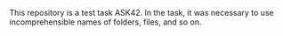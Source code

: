 This repository is a test task ASK42. In the task, it was necessary to use incomprehensible names of folders, files, and so on. 
